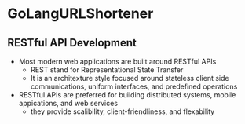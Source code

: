 # GoLangURLShortener

## RESTful API Development
* Most modern web applications are built around RESTful APIs
  * REST stand for Representational State Transfer
  * It is an architexture style focused around stateless client side communications, uniform interfaces, and predefined operations
* RESTful APIs are preferred for building distributed systems, mobile appications, and web services
  * they provide scalibility, client-friendliness, and flexability
